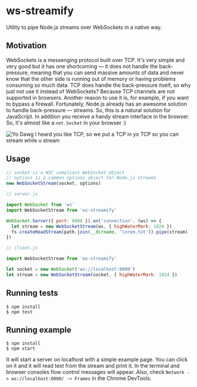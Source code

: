 # ws-streamify

Utility to pipe Node.js streams over WebSockets in a native way.

## Motivation
WebSockets is a messenging protocol built over TCP. It's very simple and very good but it has one shortcoming — it does not handle the back-pressure, meaning that you can send massive amounts of data and never know that the other side is running out of memory or having problems consuming so much data. TCP does handle the back-pressure itself, so why just not use it instead of WebSockets? Because TCP channels are not supported in browsers. Another reason to use it is, for example, if you want to bypass a firewall. Fortunately, Node.js already has an awesome solution to handle back-pressure — streams. So, this is a natural solution for JavaScript. In addition you receive a handy stream interface in the browser. So, it's almost like a `net.Socket` in your browser :)

![Yo Dawg I heard you like TCP, so we put a TCP in yo TCP so you can stream while u stream](http://i.imgur.com/MYetOWa.jpg)

## Usage
```javascript
// socket is a W3C compliant WebSocket object
// options is a common options object for Node.js streams
new WebSocketStream(socket, options)
```

```javascript
// server.js

import WebSocket from 'ws'
import WebSocketStream from 'ws-streamify'

WebSocket.Server({ port: 8000 }).on('connection', (ws) => {
  let stream = new WebSocketStream(ws, { highWaterMark: 1024 })
  fs.createReadStream(path.join(__dirname, 'lorem.txt')).pipe(stream)
})
```

```javascript
// client.js

import WebSocketStream from 'ws-streamify'

let socket = new WebSocket('ws://localhost:8000')
let stream = new WebSocketStream(socket, { highWaterMark: 1024 })
```

## Running tests
```
$ npm install
$ npm test
```

## Running example
```
$ npm install
$ npm start
```
It will start a server on localhost with a simple example page. You can click on it and it will read text from the stream and print it. In the terminal and browser consoles flow control messages will appear. Also, check `Network -> ws://localhost:8000/ -> Frames` in the Chrome DevTools.
